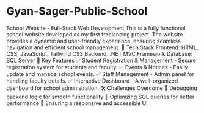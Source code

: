 # Gyan-Sager-Public-School
School Website - Full-Stack Web Development
This is a fully functional school website developed as my first freelancing project. The website provides a dynamic and user-friendly experience, ensuring seamless navigation and efficient school management.
🚀 Tech Stack
Frontend: HTML, CSS, JavaScript, Tailwind CSS
Backend: .NET MVC Framework
Database: SQL Server
🔹 Key Features
✅ Student Registration & Management - Secure registration system for students and faculty.
✅ Events & Notices - Easily update and manage school events.
✅ Staff Management - Admin panel for handling faculty details.
✅ Interactive Dashboard - A well-organized dashboard for school administration.
🛠 Challenges Overcome
🔹 Debugging backend logic for smooth functionality
🔹 Optimizing SQL queries for better performance
🔹 Ensuring a responsive and accessible UI

